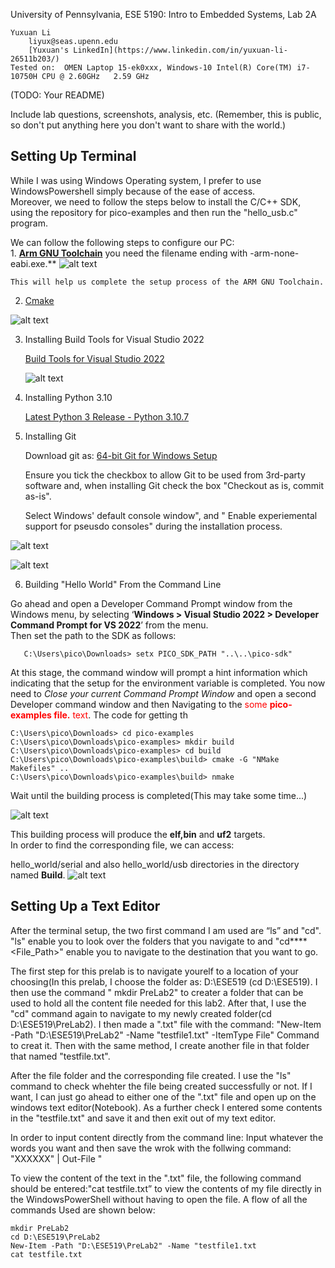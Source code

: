University of Pennsylvania, ESE 5190: Intro to Embedded Systems, Lab 2A

    Yuxuan Li
        liyux@seas.upenn.edu
        [Yuxuan's LinkedIn](https://www.linkedin.com/in/yuxuan-li-26511b203/)
    Tested on:  OMEN Laptop 15-ek0xxx, Windows-10 Intel(R) Core(TM) i7-10750H CPU @ 2.60GHz   2.59 GHz

(TODO: Your README)

Include lab questions, screenshots, analysis, etc. (Remember, this is public, so don't put anything here you don't want to share with the world.)
## Setting Up Terminal

While I was using Windows Operating system, I prefer to use WindowsPowershell simply because of the ease of access.  
Moreover, we need to follow the steps below to install the C/C++ SDK, using the repository for pico-examples and then run the "hello_usb.c" program.

We can follow the following steps to configure our PC:  
    1.  [**Arm GNU Toolchain**](https://developer.arm.com/downloads/-/arm-gnu-toolchain-downloads) you need the filename ending with -arm-none-eabi.exe.**
        ![alt text](https://github.com/Yuxuan-Li295/ese5190-2022-lab2-into-the-void-star/blob/main/Media/ARM_GNU_SetUp.PNG)  
        
    This will help us complete the setup process of the ARM GNU Toolchain.
    
   2. [Cmake](https://github.com/Kitware/CMake/releases/download/v3.24.2/cmake-3.24.2-windows-x86_64.msi)  
    
   ![alt text](https://github.com/Yuxuan-Li295/ese5190-2022-lab2-into-the-void-star/blob/main/Media/Install_CMake.PNG) 


   3. Installing Build Tools for Visual Studio 2022  
   
       [Build Tools for Visual Studio 2022](https://aka.ms/vs/17/release/vs_BuildTools.exe)
        
        ![alt text](https://github.com/Yuxuan-Li295/ese5190-2022-lab2-into-the-void-star/blob/main/Media/Install_VSCode.PNG) 
        
   4.  Installing Python 3.10
   
        [Latest Python 3 Release - Python 3.10.7](https://www.python.org/downloads/release/python-3107/) 
        
   5. Installing Git
        
        Download git as: [64-bit Git for Windows Setup](https://github.com/git-for-windows/git/releases/download/v2.38.0.windows.1/Git-2.38.0-64-bit.exe) 
        
        Ensure you tick the checkbox to allow Git to be used from 3rd-party software and, when installing Git check the box "Checkout as is, commit as-is".  
        
        Select Windows' default console window", and " Enable experiemental support for pseusdo consoles" during the installation process. 
        
   ![alt text](https://github.com/Yuxuan-Li295/ese5190-2022-lab2-into-the-void-star/blob/main/Media/Install_Git.PNG)
   
   ![alt text](https://github.com/Yuxuan-Li295/ese5190-2022-lab2-into-the-void-star/blob/main/Media/Git_Setup.PNG)
   
   6. Building "Hello World" From the Command Line
   
   Go ahead and open a Developer Command Prompt window from the Windows menu, by selecting ‘**Windows > Visual Studio 2022 > Developer Command Prompt    for VS 2022**’ from the menu.  
   Then set the path to the SDK as follows:
```
   C:\Users\pico\Downloads> setx PICO_SDK_PATH "..\..\pico-sdk"
```
At this stage, the command window will prompt a hint information which indicating that the setup for the environment variable is completed.
You now need to *Close your current Command Prompt Window* and open a second Developer command window and then Navigating to the  <span style="color:red">some **pico-examples file.** text</span>. The code for getting th
```
C:\Users\pico\Downloads> cd pico-examples
C:\Users\pico\Downloads\pico-examples> mkdir build
C:\Users\pico\Downloads\pico-examples> cd build
C:\Users\pico\Downloads\pico-examples\build> cmake -G "NMake Makefiles" ..
C:\Users\pico\Downloads\pico-examples\build> nmake

```
Wait until the building process is completed(This may take some time...)

![alt text](https://github.com/Yuxuan-Li295/ese5190-2022-lab2-into-the-void-star/blob/main/Media/Pico_Build.PNG)
   
 This building process will produce the **elf,bin** and **uf2** targets.  
 In order to find the corresponding file, we can access: <p><red> hello_world/serial and also hello_world/usb</red> directories in the directory named **Build**. 
 ![alt text](https://github.com/Yuxuan-Li295/ese5190-2022-lab2-into-the-void-star/blob/main/Media/Access_Build_Uf2_Files.PNG)
    
        
## Setting Up a Text Editor

After the terminal setup, the two first command I am used are “ls” and "cd". "ls" enable you to look over the folders that you navigate to and "cd****<File_Path>" enable you to navigate to the destination that you want to go.  

The first step for this prelab is to navigate yourelf to a location of your choosing(In this prelab, I choose the folder as: D:\ESE519 (cd D:\ESE519). I then use the command " mkdir PreLab2" to creater a folder that can be used to hold all the content file needed for this lab2. After that, I use the "cd" command again to navigate to my newly created folder(cd D:\ESE519\PreLab2). I then made a ".txt" file with the command: "New-Item -Path "D:\ESE519\PreLab2" -Name "testfile1.txt" -ItemType File" Command to creat it. Then with the same method, I create another file in that folder that named "testfile.txt".   

After the file folder and the corresponding file created. I use the "ls" command to check whehter the file being created successfully or not. If I want, I can just go ahead to either one of the ".txt" file and open up on the windows text editor(Notebook). As a further check I entered some contents in the "testfile.txt" and save it and then exit out of my text editor.  

In order to input content directly from the command line: Input whatever the words you want and then save the wrok with the follwing command:
 "XXXXXX" | Out-File <Data-Path that you want to save with>"
 
To view the content of the text in the ".txt" file, the following command should be entered:"cat testfile.txt” to view the contents of my file directly in the WindowsPowerShell without having to open the file. A flow of all the commands Used are shown below:

```
mkdir PreLab2
cd D:\ESE519\PreLab2
New-Item -Path "D:\ESE519\PreLab2" -Name "testfile1.txt
cat testfile.txt
```
